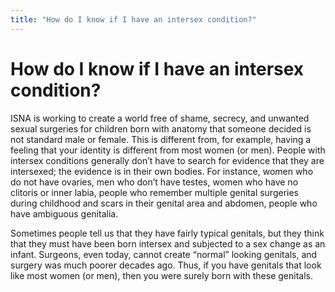 ```yaml
---
title: "How do I know if I have an intersex condition?"
---
```


# How do I know if I have an intersex condition?

<p><span class="caps">ISNA</span> is working to create a world free of shame, secrecy, and unwanted sexual surgeries for children born with anatomy that someone decided is not standard male or female. This is different from, for example, having a feeling that your identity is different from most women (or men). People with intersex conditions generally don&#8217;t have to search for evidence that they are intersexed; the evidence is in their own bodies. For instance, women who do not have ovaries, men who don&#8217;t have testes, women who have no clitoris or inner labia, people who remember multiple genital surgeries during childhood and scars in their genital area and abdomen, people who have ambiguous genitalia.  </p>

<p>Sometimes people tell us that they have fairly typical genitals, but they think that they must have been born intersex and subjected to a sex change as an infant. Surgeons, even today, cannot create &#8220;normal&#8221; looking genitals, and surgery was much poorer decades ago. Thus, if you have genitals that look like most women (or men), then you were surely born with these genitals.</p>